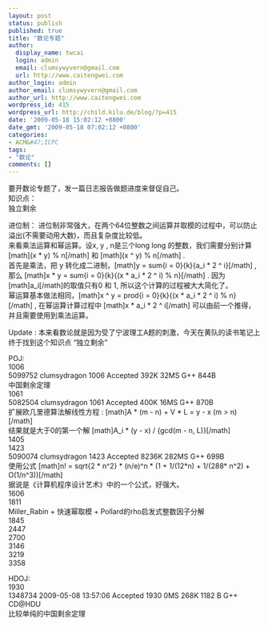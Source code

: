 ```yaml
---
layout: post
status: publish
published: true
title: "数论专题"
author:
  display_name: twcai
  login: admin
  email: clumsywyvern@gmail.com
  url: http://www.caitengwei.com
author_login: admin
author_email: clumsywyvern@gmail.com
author_url: http://www.caitengwei.com
wordpress_id: 415
wordpress_url: http://child.kilu.de/blog/?p=415
date: '2009-05-18 15:02:12 +0800'
date_gmt: '2009-05-18 07:02:12 +0800'
categories:
- ACM&#47;ICPC
tags:
- "数论"
comments: []
---
```

<p>要开数论专题了，发一篇日志报告做题进度来督促自己。<br />
知识点：<br />
独立剩余</p>
<p>进位制： 进位制非常强大，在两个64位整数之间运算并取模的过程中，可以防止溢出(不需要动用大数)，而且复杂度比较低。<br />
来看乘法运算和幂运算。设x, y , n是三个long long 的整数，我们需要分别计算 [math](x * y) % n[&#47;math] 和 [math](x ^ y) % n[&#47;math] .<br />
首先是乘法，把 y 转化成二进制，[math]y = sum{i = 0}{k}{a_i * 2 ^ i}[&#47;math] , 那么 [math]x * y = sum{i = 0}{k}{(x * a_i * 2 ^ i) % n}[&#47;math] . 因为[math]a_i[&#47;math]的取值只有0 和 1, 所以这个计算的过程被大大简化了。<br />
幂运算基本做法相同，[math]x ^ y = prod{i = 0}{k}{(x * a_i * 2 ^ i) % n}[&#47;math] , 在幂运算计算过程中 [math]x * a_i * 2 ^ i[&#47;math] 可以由前一个推得，并且需要使用到乘法运算。</p>
<p>Update : 本来看数论就是因为受了宁波理工A题的刺激，今天在黄队的读书笔记上终于找到这个知识点 &ldquo;独立剩余&rdquo;</p>
<p>POJ:<br />
1006<br />
5099752	clumsydragon	1006	Accepted	392K	32MS	G++	844B<br />
中国剩余定理<br />
1061<br />
5082504	clumsydragon	1061	Accepted	400K	16MS	G++	870B<br />
扩展欧几里德算法解线性方程 : [math]A * (m - n) + V * L = y - x (m > n)[&#47;math]<br />
结果就是大于0的第一个解 [math]A_i * (y - x) &#47; {gcd(m - n, L)}[&#47;math]<br />
1405<br />
1423<br />
5090074	clumsydragon	1423	Accepted	8236K	282MS	G++	699B<br />
使用公式 [math]n! = sqrt{2 * n^2} * (n&#47;e)^n * (1 + 1&#47;(12*n) + 1&#47;(288* n^2) + O(1&#47;n^3))[&#47;math]<br />
据说是《计算机程序设计艺术》中的一个公式，好强大。<br />
1606<br />
1811<br />
Miller_Rabin + 快速幂取模 + Pollard的rho启发式整数因子分解<br />
1845<br />
2447<br />
2700<br />
3146<br />
3219<br />
3358</p>
<p>HDOJ:<br />
1930<br />
1348734	2009-05-08 13:57:06	Accepted	1930	0MS	268K	1182 B	G++	CD@HDU<br />
比较单纯的中国剩余定理</p>
